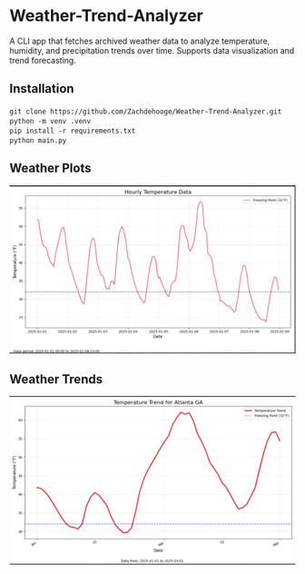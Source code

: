 # Weather-Trend-Analyzer
A CLI app that fetches archived weather data to analyze temperature, humidity, and precipitation trends over time. Supports data visualization and trend forecasting.

## Installation
`git clone https://github.com/Zachdehooge/Weather-Trend-Analyzer.git` \
`python -m venv .venv` \
`pip install -r requirements.txt`\
`python main.py`

## Weather Plots
![WeatherPlotGraph.png](WeatherPlotGraph.png)
## Weather Trends
![WeatherTrendGraph.png](WeatherTrendGraph.png)
